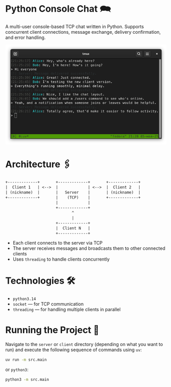 # Python Console Chat 🗪

A multi-user console-based TCP chat written in Python. Supports concurrent client connections, message exchange, delivery confirmation, and error handling.

![Console Chat](https://raw.githubusercontent.com/nickAnhel/python-console-chat/refs/heads/master/pictures/image.png)

# Architecture 🖇

```
+-------------+       +-------------+       +-------------+
|  Client 1   | <-->  |             | <-->  |  Client 2   |
| (nickname)  |       |   Server    |       | (nickname)  |
+-------------+       |    (TCP)    |       +-------------+
                      |             |
                      +-------------+
                             ^
                             |
                      +-------------+
                      |  Client N   |
                      +-------------+
```

- Each client connects to the server via TCP
- The server receives messages and broadcasts them to other connected clients
- Uses `threading` to handle clients concurrently

# Technologies 🛠

- `python3.14`
- `socket` — for TCP communication
- `threading` — for handling multiple clients in parallel

# Running the Project 🚀

Navigate to the `server` or `client` directory (depending on what you want to run) and execute the following sequence of commands using `uv`:

```bash
uv run -m src.main
```

or `python3`:

```bash
python3 -m src.main
```
